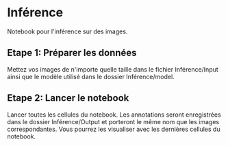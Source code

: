 # Inférence
Notebook pour l'inférence sur des images.

## Etape 1: Préparer les données
Mettez vos images de n'importe quelle taille dans le fichier Inférence/Input ainsi que le modèle utilisé dans le dossier Inférence/model.

## Etape 2: Lancer le notebook
Lancer toutes les cellules du notebook. Les annotations seront enregistrées dans le dossier Inférence/Output et porteront le même nom que les images correspondantes. Vous pourrez les visualiser avec les dernières cellules du notebook.
